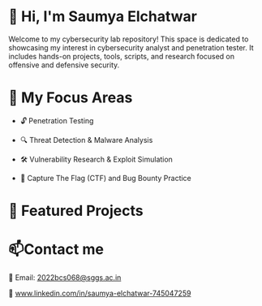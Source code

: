 # 👋 Hi, I'm Saumya Elchatwar
Welcome to my cybersecurity lab repository! This space is dedicated to showcasing my interest in  cybersecurity analyst and  penetration tester. It includes hands-on projects, tools, scripts, and research focused on offensive and defensive security.
# 🧰 My Focus Areas
-  🔓 Penetration Testing   

- 🔍 Threat Detection & Malware Analysis

- 🛠 Vulnerability Research & Exploit Simulation

- 🎯 Capture The Flag (CTF) and Bug Bounty Practice

# 🚀 Featured Projects

# 📫Contact me

 📧 Email: 2022bcs068@sggs.ac.in
 
 🔗 www.linkedin.com/in/saumya-elchatwar-745047259

